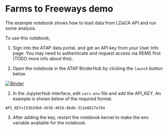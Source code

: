 # Farms to Freeways demo 

The example notebook shows how to load data from LDaCA API and run some analysis.

To use this notebook,

1) Sign into the ATAP data portal, and get an API key from your User Info page. You may need to authenticate and request access via REMS first (TODO more info about this).

2) Open the notebook in the ATAP BinderHub by clicking the `launch` button below

[![Binder](https://binderhub.atap-binder.cloud.edu.au/badge_logo.svg)](https://binderhub.atap-binder.cloud.edu.au/v2/gh/Australian-Text-Analytics-Platform/farms-to-freeways.git/HEAD)

2) In the JupyterHub interface, edit `vars.env` file and add the API_KEY. An example is shown below of the required format.
   
```env
API_KEY=153b2db8-4536-4016-8bd6-311e8817e764
```

3) After adding the key, restart the notebook kernel to make the env variable available for the notebook.
